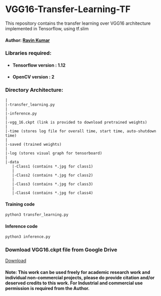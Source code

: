 # VGG16-Transfer-Learning-TF
This repository contains the transfer learning over VGG16 architecture implemented in Tensorflow, using tf.slim

####  Author: [Ravin Kumar](https://mr-ravin.github.io)
### Libraries required:
- #### Tensorflow version : 1.12
- #### OpenCV version : 2

### Directory Architecture:
```
|
|-transfer_learning.py 
|
|-inference.py 
|
|-vgg_16.ckpt (link is provided to download pretrained weights)
|
|-time (stores log file for overall time, start time, auto-shutdown time)
|
|-saved (trained weights)
|
|-log (stores visual graph for tensorboard)
|
|-data
   |-Class1 (contains *.jpg for class1)
   |
   |-Class2 (contains *.jpg for class2)
   |
   |-Class3 (contains *.jpg for class3)
   |
   |-Class4 (contains *.jpg for class4)
```

#### Training code
```python
python3 transfer_learning.py
```

#### Inference code
```python
python3 inference.py
```

### Download VGG16.ckpt file from Google Drive
[Download](https://drive.google.com/file/d/1M8YIeVplrx1fuPBblEZQmDCOSgRLUABc/view?usp=sharing)

#### Note: This work can be used freely for academic research work and individual non-commercial projects, please do provide citation and/or deserved credits to this work. For Industrial and commercial use permission is required from the Author.

